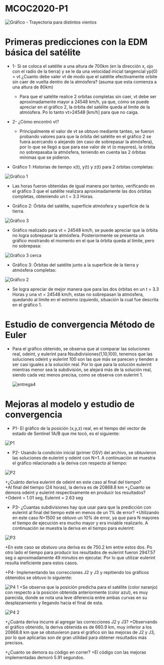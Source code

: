 # MCOC2020-P1

![Gráfico - Trayectoria para distintos vientos](https://user-images.githubusercontent.com/69275311/91117011-a271c980-e65b-11ea-8dc4-4e7900fc7d26.png)

# Primeras predicciones con la EDM básica del satélite

+ 1- Si se coloca el satélite a una altura de 700km (en la dirección x, ojo con el radio de la tierra) y se le da una velocidad inicial tangencial yp(0) = vt ¿Cuanto debe valer vt de modo que el satélite efectivamente orbite sin caer de vuelta dentro de la atmósfera? (asuma que esta comienza a una altura de 80km)
   + Para que el satélite realice 2 orbitas completas sin caer, vt debe ser aproximadamente mayor a 24548 km/h, ya que, cómo se puede apreciar en el gráfico 2, la órbita del satélite queda al límite de la atmósfera. Po lo tanto vt>24548 [km/h] para que no caiga.

+ 2- ¿Cómo encontró vt?
   + Principalmente el valor de vt se obtuvo mediante tanteo, se fueron probando valores para que la órbita del satélite en el gráfico 2 se fuera acercando o alejando (en caso de sobrepasar la atmósfera), por lo que se llegó a que para ese valor de vt (o mayores), la órbita no sobrepasaba la atmósfera, teniendo en cuenta las 2 órbitas mínimas que se pidieron.

+ Gráfico 1: Historias de tiempo x(t), y(t) y z(t) para 2 órbitas completas:

![Gráfico 1](https://user-images.githubusercontent.com/69275311/91509695-00dfb780-e8a9-11ea-8cf5-c79c46f96cf7.png)

   + Las horas fueron obtenidas de igual manera por tanteo, verificando en el gráfico 3 que el satélite realizara aproximadamente las dos órbitas completas, obteniendo un t = 3.3 Horas.

+ Gráfico 2: Órbita del satélite, superficie atmósfera y superficie de la tierra.

![Gráfico 3](https://user-images.githubusercontent.com/69275311/91509954-a561f980-e8a9-11ea-8b9d-4cbd991df125.png)

   + Gráfico realizado para vt = 24548 km/h, se puede apreciar que la órbita no logra sobrepasar la atmósfera. Posteriormente se presenta un gráfico mostrando el momento en el que la órbita queda al límite, pero no sobrepasa:

![Gráfico 3 cerca](https://user-images.githubusercontent.com/69275311/91510107-16a1ac80-e8aa-11ea-96ba-ac45bd89ecf5.png)

+ Gráfico 3: Órbitas del satélite junto a la superficie de la tierra y atmósfera completas:

![Gráfico 2](https://user-images.githubusercontent.com/69275311/91510189-55cffd80-e8aa-11ea-8fc9-d00526184a60.png)

   + Se logra apreciar de mejor manera que para las dos órbitas en un t = 3.3 Horas y una vt = 24548 km/h, estas no sobrepasan la atmósfera, quedando al límite en el extremo izquierdo, situación la cual fue descrita en el gráfico 1.

# Estudio de convergencia Método de Euler

+ Para el gráfico obtenido, se observa que al comparar las soluciones real, odeint, y eulerint para Nsubdivisiones(1,10,100), tenemos que las soluciones odeint y eulerint 100 son las que más se parecen y tienden a ser casi iguales a la solución real. Por lo que para la solución eulerint mientras menor sea la subdivisión, se alejará más de la solución real, siendo cada vez menos precisa, como se observa con eulerint 1.

   ![entrega4](https://user-images.githubusercontent.com/69275311/91844187-fe70bb00-ec24-11ea-8120-c3053bddd91a.png)


# Mejoras al modelo y estudio de convergencia

+ P1- El gráfico de la posición (x,y,z) real, en el tiempo del vector de estado de Sentinel 1A/B que me tocó, es el siguiente:

![P1](https://user-images.githubusercontent.com/69275311/92380952-5eada400-f0e0-11ea-90d1-3e7c2c630346.png)

+ P2- Usando la condición inicial (primer OSV) del archivo, se obtuvieron las soluciones de eulerint y odeint con N=1. A continuación se muestra el gráfico relacionado a la deriva con respecto al tiempo:

![P2](https://user-images.githubusercontent.com/69275311/92381236-d5e33800-f0e0-11ea-8af6-4864a66cf18e.png)

+¿Cuánto deriva eulerint de odeint en este caso al final del tiempo?             
+Al final del tiempo (24 horas), la deriva es de 20868.8 km
+¿Cuanto se demora odeint y eulerint respectivamente en producir los resultados?          
+Odeint = 1.01 seg, Eulerint = 2.63 seg

+ P3- ¿Cuantas subdivisiones hay que usar para que la predicción con eulerint al final del tiempo esté en menos de un 1% de error? 
+Utilizando en este caso N=1500 se obtuvo un 10% de error, ya que para N mayores el tiempo de ejecución era mucho mayor y era inviable realizarlo. A continuación se muestra la deriva en el tiempo para eulerint:

![P3](https://user-images.githubusercontent.com/69275311/92382057-5b1b1c80-f0e2-11ea-97d7-2ed70e9285e0.png)

+En este caso se obstuvo una deriva es de 750.2 km entre estos dos. Po otro lado el tiempo para producir los resultados de eulerint fueron 2947.57 seg o aproximadamente 49 minutos en ejecutar. Por lo que utilizar eulerint resulta ineficiente para estos casos.

+P4- Implementando las correcciones J2 y J3 y repitiendo los gráficos obtenidos se obtuvo lo siguiente:

![P4 1](https://user-images.githubusercontent.com/69275311/92382554-29ef1c00-f0e3-11ea-8fa2-40b233586736.png)
+Se observa que la posición predicha para el satélite (color naranjo) con respecto a la posición obtenida anteriormente (color azul), es muy parecida, donde se nota una leve diferencia entre ambas curvas en su desplazamiento y llegando hacia el final de esta.

![P4 2](https://user-images.githubusercontent.com/69275311/92382596-370c0b00-f0e3-11ea-88d7-fa47b971799a.png)

+¿Cuánta deriva incurre al agregar las correcciones J2 y J3? 
+Observando el gráfico obtenido, la deriva obtenida es de 660.9 km, muy inferior a los 20868.8 km que se obstuvieron para el gráfico sin las mejoras de J2 y J3, por lo que aplicarlas son de gran utilidad para obtener resultados más precisos.

+¿Cuanto se demora su código en correr?
+El código con las mejoras implementadas demoró 5.91 segundos.
